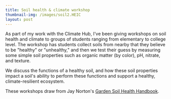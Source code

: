 ```yaml
---
title: Soil health & climate workshop
thumbnail-img: /images/soil2.HEIC
layout: post
---
```


As part of my work with the Climate Hub, I've been giving workshops on soil health and climate to groups of students ranging from elementary to college level. The workshop has students collect soils from nearby that they believe to be "healthy" or "unhealthy," and then we test their guess by measuring some simple soil properties such as organic matter (by color), pH, nitrate, and texture.

We discuss the functions of a healthy soil, and how these soil properties impact a soil's ability to perform these functions and support a healthy, climate-resilient ecosystem.

These workshops draw from Jay Norton's [Garden Soil Health Handbook](https://soilmanagement.wordpress.com/wp-content/uploads/2019/01/garden-soil-health-handbook-012319.pdf).